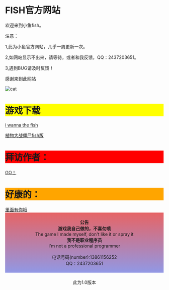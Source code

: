 <html lang="zh-CN">
  <head>
    <!--hey！来看源代码啦！-->
  </head>
  <body style="margin: 0;">
	  <h1>FISH官方网站 </h1>
    	  <p>欢迎来到小鱼fish。</p>
	  <p>注意：</p>
	  <p>1,此为小鱼官方网站，几乎一周更新一次。</p>
	  <p>2,如网站显示不出来，请等待，或者和我反馈，QQ：2437203651。</p>
	  <p>3,遇到BUG请及时反馈！</p>
    <p>感谢来到此网站</p>
    <img src="jinb.png" alt="cat">
    <h1 style = "background:yellow;">游戏下载</h1>
    <a href="https://wws.lanzoub.com/if9a80279zyd">i wanna the fish</a>
    <p></p>
    <a href="https://wws.lanzoub.com/iFe8e01hvt1a">植物大战僵尸fish版</a>
    <h1 style = "background:red;">拜访作者：</h1>
    <a href="https://space.bilibili.com/1660860592">GO！</a>
    <h1 style = "background:orange;">好康的：</h1>
    <a href="https://www.bilibili.com/video/BV1GJ411x7h7">里面有你哦</a>
    <p style="    text-align: center;
        margin: auto;
        padding: 20px;
        border: 2px;
        background-image: linear-gradient(#e66465, #9198e5);" ><b>公告</b>
        <br><b>游戏我自己做的，不喜勿喷</b>
        <br>The game I made myself, don't like it or spray it
        <br><b>我不是职业程序员</b>
        <br>I'm not a professional programmer
        <br> 
        <br>电话号码(number):13861156252
        <br>QQ：2437203651
    </p>
    <p style="    text-align: center;
    margin: auto;
    padding: 20px;
    border: 2px;">此为1.0版本</p>
  </body>
</html>

